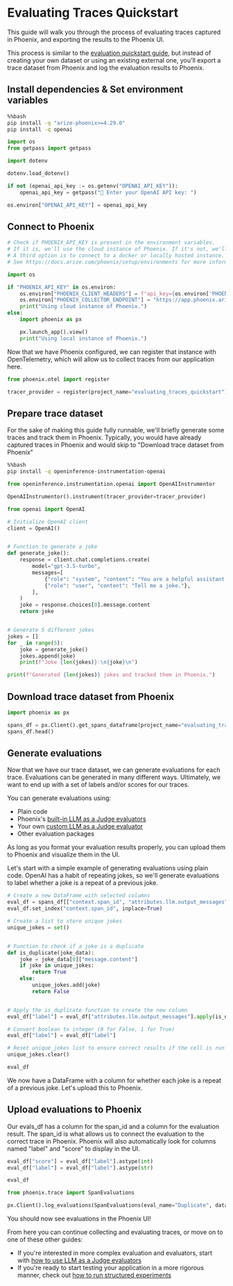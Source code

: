 # Evaluating Traces Quickstart
This guide will walk you through the process of evaluating traces captured in Phoenix, and exporting the results to the Phoenix UI.

This process is similar to the [evaluation quickstart guide](https://docs.arize.com/phoenix/evaluation/evals), but instead of creating your own dataset or using an existing external one, you'll export a trace dataset from Phoenix and log the evaluation results to Phoenix.

## Install dependencies & Set environment variables


```bash
%%bash
pip install -q "arize-phoenix>=4.29.0"
pip install -q openai
```


```python
import os
from getpass import getpass

import dotenv

dotenv.load_dotenv()

if not (openai_api_key := os.getenv("OPENAI_API_KEY")):
    openai_api_key = getpass("🔑 Enter your OpenAI API key: ")

os.environ["OPENAI_API_KEY"] = openai_api_key
```

## Connect to Phoenix


```python
# Check if PHOENIX_API_KEY is present in the environment variables.
# If it is, we'll use the cloud instance of Phoenix. If it's not, we'll start a local instance.
# A third option is to connect to a docker or locally hosted instance.
# See https://docs.arize.com/phoenix/setup/environments for more information.

import os

if "PHOENIX_API_KEY" in os.environ:
    os.environ["PHOENIX_CLIENT_HEADERS"] = f"api_key={os.environ['PHOENIX_API_KEY']}"
    os.environ["PHOENIX_COLLECTOR_ENDPOINT"] = "https://app.phoenix.arize.com"
    print("Using cloud instance of Phoenix.")
else:
    import phoenix as px

    px.launch_app().view()
    print("Using local instance of Phoenix.")
```

Now that we have Phoenix configured, we can register that instance with OpenTelemetry, which will allow us to collect traces from our application here.


```python
from phoenix.otel import register

tracer_provider = register(project_name="evaluating_traces_quickstart")
```

## Prepare trace dataset

For the sake of making this guide fully runnable, we'll briefly generate some traces and track them in Phoenix. Typically, you would have already captured traces in Phoenix and would skip to "Download trace dataset from Phoenix"


```bash
%%bash
pip install -q openinference-instrumentation-openai
```


```python
from openinference.instrumentation.openai import OpenAIInstrumentor

OpenAIInstrumentor().instrument(tracer_provider=tracer_provider)
```


```python
from openai import OpenAI

# Initialize OpenAI client
client = OpenAI()


# Function to generate a joke
def generate_joke():
    response = client.chat.completions.create(
        model="gpt-3.5-turbo",
        messages=[
            {"role": "system", "content": "You are a helpful assistant that generates jokes."},
            {"role": "user", "content": "Tell me a joke."},
        ],
    )
    joke = response.choices[0].message.content
    return joke


# Generate 5 different jokes
jokes = []
for _ in range(5):
    joke = generate_joke()
    jokes.append(joke)
    print(f"Joke {len(jokes)}:\n{joke}\n")

print(f"Generated {len(jokes)} jokes and tracked them in Phoenix.")
```

## Download trace dataset from Phoenix


```python
import phoenix as px

spans_df = px.Client().get_spans_dataframe(project_name="evaluating_traces_quickstart")
spans_df.head()
```

## Generate evaluations

Now that we have our trace dataset, we can generate evaluations for each trace. Evaluations can be generated in many different ways. Ultimately, we want to end up with a set of labels and/or scores for our traces.

You can generate evaluations using:
- Plain code
- Phoenix's [built-in LLM as a Judge evaluators](https://docs.arize.com/phoenix/evaluation/how-to-evals/running-pre-tested-evals)
- Your own [custom LLM as a Judge evaluator](https://docs.arize.com/phoenix/evaluation/how-to-evals/bring-your-own-evaluator)
- Other evaluation packages

As long as you format your evaluation results properly, you can upload them to Phoenix and visualize them in the UI.

Let's start with a simple example of generating evaluations using plain code. OpenAI has a habit of repeating jokes, so we'll generate evaluations to label whether a joke is a repeat of a previous joke.


```python
# Create a new DataFrame with selected columns
eval_df = spans_df[["context.span_id", "attributes.llm.output_messages"]].copy()
eval_df.set_index("context.span_id", inplace=True)

# Create a list to store unique jokes
unique_jokes = set()


# Function to check if a joke is a duplicate
def is_duplicate(joke_data):
    joke = joke_data[0]["message.content"]
    if joke in unique_jokes:
        return True
    else:
        unique_jokes.add(joke)
        return False


# Apply the is_duplicate function to create the new column
eval_df["label"] = eval_df["attributes.llm.output_messages"].apply(is_duplicate)

# Convert boolean to integer (0 for False, 1 for True)
eval_df["label"] = eval_df["label"]

# Reset unique_jokes list to ensure correct results if the cell is run multiple times
unique_jokes.clear()
```


```python
eval_df
```

We now have a DataFrame with a column for whether each joke is a repeat of a previous joke. Let's upload this to Phoenix.

## Upload evaluations to Phoenix

Our evals_df has a column for the span_id and a column for the evaluation result. The span_id is what allows us to connect the evaluation to the correct trace in Phoenix. Phoenix will also automatically look for columns named "label" and "score" to display in the UI.


```python
eval_df["score"] = eval_df["label"].astype(int)
eval_df["label"] = eval_df["label"].astype(str)
```


```python
eval_df
```


```python
from phoenix.trace import SpanEvaluations

px.Client().log_evaluations(SpanEvaluations(eval_name="Duplicate", dataframe=eval_df))
```

You should now see evaluations in the Phoenix UI!

From here you can continue collecting and evaluating traces, or move on to one of these other guides:
* If you're interested in more complex evaluation and evaluators, start with [how to use LLM as a Judge evaluators](https://docs.arize.com/phoenix/evaluation/how-to-evals/running-pre-tested-evals)
* If you're ready to start testing your application in a more rigorous manner, check out [how to run structured experiments](https://docs.arize.com/phoenix/datasets-and-experiments/how-to-experiments/run-experiments)
